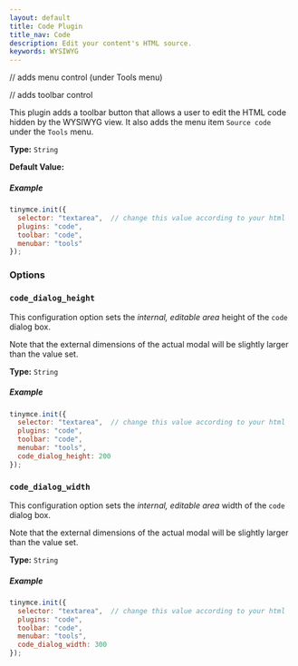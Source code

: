 ```yaml
---
layout: default
title: Code Plugin
title_nav: Code
description: Edit your content's HTML source.
keywords: WYSIWYG
---
```


// adds menu control (under Tools menu)

// adds toolbar control

This plugin adds a toolbar button that allows a user to edit the HTML code hidden by the WYSIWYG view. It also adds the menu item `Source code` under the `Tools` menu.

**Type:** `String`

**Default Value:**

##### Example

```js
tinymce.init({
  selector: "textarea",  // change this value according to your html
  plugins: "code",
  toolbar: "code",
  menubar: "tools"
});
```

### Options

### `code_dialog_height`

This configuration option sets the *internal, editable area* height of the `code` dialog box.

Note that the external dimensions of the actual modal will be slightly larger than the value set.

**Type:** `String`

##### Example

```js
tinymce.init({
  selector: "textarea",  // change this value according to your html
  plugins: "code",
  toolbar: "code",
  menubar: "tools",
  code_dialog_height: 200
});
```

### `code_dialog_width`

This configuration option sets the *internal, editable area* width of the `code` dialog box.

Note that the external dimensions of the actual modal will be slightly larger than the value set.

**Type:** `String`

##### Example

```js
tinymce.init({
  selector: "textarea",  // change this value according to your html
  plugins: "code",
  toolbar: "code",
  menubar: "tools",
  code_dialog_width: 300
});
```

